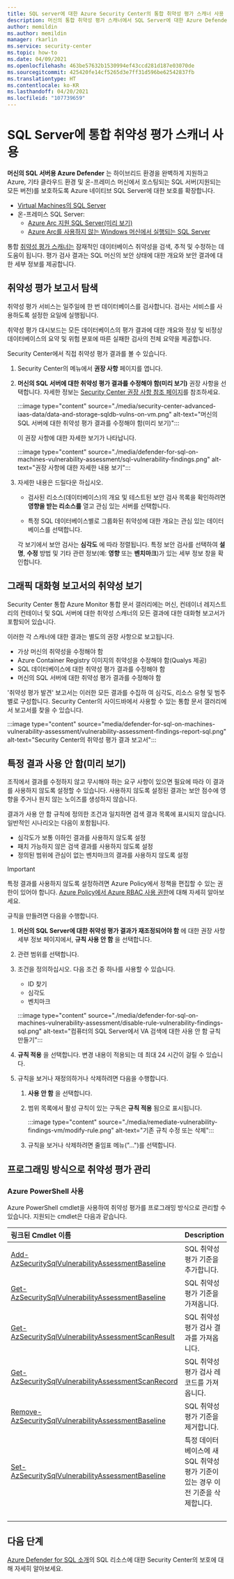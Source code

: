 ```yaml
---
title: SQL server에 대한 Azure Security Center의 통합 취약성 평가 스캐너 사용
description: 머신의 통합 취약성 평가 스캐너에서 SQL Server에 대한 Azure Defender 대해 알아봅니다
author: memildin
ms.author: memildin
manager: rkarlin
ms.service: security-center
ms.topic: how-to
ms.date: 04/09/2021
ms.openlocfilehash: 463be57632b1530994ef43ccd281d187e03070de
ms.sourcegitcommit: 425420fe14cf5265d3e7ff31d596be62542837fb
ms.translationtype: HT
ms.contentlocale: ko-KR
ms.lasthandoff: 04/20/2021
ms.locfileid: "107739659"
---
```

# <a name="using-the-integrated-vulnerability-assessment-scanner-for-your-sql-servers"></a>SQL Server에 통합 취약성 평가 스캐너 사용

**머신의 SQL 서버용 Azure Defender** 는 하이브리드 환경을 완벽하게 지원하고 Azure, 기타 클라우드 환경 및 온-프레미스 머신에서 호스팅되는 SQL 서버(지원되는 모든 버전)를 보호하도록 Azure 네이티브 SQL Server에 대한 보호를 확장합니다.
- [Virtual Machines의 SQL Server](https://azure.microsoft.com/services/virtual-machines/sql-server/)
- 온-프레미스 SQL Server:
  - [Azure Arc 지원 SQL Server(미리 보기)](/sql/sql-server/azure-arc/overview)
  - [Azure Arc를 사용하지 않는 Windows 머신에서 실행되는 SQL Server](../azure-monitor/agents/agent-windows.md)

통합 [취약성 평가 스캐너는](../azure-sql/database/sql-vulnerability-assessment.md) 잠재적인 데이터베이스 취약성을 검색, 추적 및 수정하는 데 도움이 됩니다. 평가 검사 결과는 SQL 머신의 보안 상태에 대한 개요와 보안 결과에 대한 세부 정보를 제공합니다.

## <a name="explore-vulnerability-assessment-reports"></a>취약성 평가 보고서 탐색

취약성 평가 서비스는 일주일에 한 번 데이터베이스를 검사합니다. 검사는 서비스를 사용하도록 설정한 요일에 실행됩니다.

취약성 평가 대시보드는 모든 데이터베이스의 평가 결과에 대한 개요와 정상 및 비정상 데이터베이스의 요약 및 위험 분포에 따른 실패한 검사의 전체 요약을 제공합니다.

Security Center에서 직접 취약성 평가 결과를 볼 수 있습니다.

1. Security Center의 메뉴에서 **권장 사항** 페이지를 엽니다.

1. **머신의 SQL 서버에 대한 취약성 평가 결과를 수정해야 함(미리 보기)** 권장 사항을 선택합니다. 자세한 정보는 [Security Center 권장 사항 참조 페이지](security-center-recommendations.md)를 참조하세요. 

    :::image type="content" source="./media/security-center-advanced-iaas-data/data-and-storage-sqldb-vulns-on-vm.png" alt-text="머신의 SQL 서버에 대한 취약성 평가 결과를 수정해야 함(미리 보기)":::

    이 권장 사항에 대한 자세한 보기가 나타납니다.

    :::image type="content" source="./media/defender-for-sql-on-machines-vulnerability-assessment/sql-vulnerability-findings.png" alt-text="권장 사항에 대한 자세한 내용 보기":::

1. 자세한 내용은 드릴다운 하십시오.

    - 검사된 리소스(데이터베이스)의 개요 및 테스트된 보안 검사 목록을 확인하려면 **영향을 받는 리소스를** 열고 관심 있는 서버를 선택합니다.

    - 특정 SQL 데이터베이스별로 그룹화된 취약성에 대한 개요는 관심 있는 데이터베이스를 선택합니다.

    각 보기에서 보안 검사는 **심각도** 에 따라 정렬됩니다. 특정 보안 검사를 선택하여 **설명**, **수정** 방법 및 기타 관련 정보(예: **영향** 또는 **벤치마크**)가 있는 세부 정보 창을 확인합니다.

## <a name="view-vulnerabilities-in-graphical-interactive-reports"></a>그래픽 대화형 보고서의 취약성 보기

Security Center 통합 Azure Monitor 통합 문서 갤러리에는 머신, 컨테이너 레지스트리의 컨테이너 및 SQL 서버에 대한 취약성 스캐너의 모든 결과에 대한 대화형 보고서가 포함되어 있습니다.

이러한 각 스캐너에 대한 결과는 별도의 권장 사항으로 보고됩니다.

- 가상 머신의 취약성을 수정해야 함
- Azure Container Registry 이미지의 취약성을 수정해야 함(Qualys 제공)
- SQL 데이터베이스에 대한 취약성 평가 결과를 수정해야 함
- 머신의 SQL 서버에 대한 취약성 평가 결과를 수정해야 함

'취약성 평가 발견' 보고서는 이러한 모든 결과를 수집하 여 심각도, 리소스 유형 및 범주별로 구성합니다. Security Center의 사이드바에서 사용할 수 있는 통합 문서 갤러리에서 보고서를 찾을 수 있습니다.

:::image type="content" source="media/defender-for-sql-on-machines-vulnerability-assessment/vulnerability-assessment-findings-report-sql.png" alt-text="Security Center의 취약성 평가 결과 보고서":::


## <a name="disable-specific-findings-preview"></a>특정 결과 사용 안 함(미리 보기)

조직에서 결과를 수정하지 않고 무시해야 하는 요구 사항이 있으면 필요에 따라 이 결과를 사용하지 않도록 설정할 수 있습니다. 사용하지 않도록 설정된 결과는 보안 점수에 영향을 주거나 원치 않는 노이즈를 생성하지 않습니다.

결과가 사용 안 함 규칙에 정의한 조건과 일치하면 검색 결과 목록에 표시되지 않습니다. 일반적인 시나리오는 다음이 포함됩니다.

- 심각도가 보통 이하인 결과를 사용하지 않도록 설정
- 패치 가능하지 않은 검색 결과를 사용하지 않도록 설정
- 정의된 범위에 관심이 없는 벤치마크의 결과를 사용하지 않도록 설정

> [!IMPORTANT]
> 특정 결과를 사용하지 않도록 설정하려면 Azure Policy에서 정책을 편집할 수 있는 권한이 있어야 합니다. [Azure Policy에서 Azure RBAC 사용 권한](../governance/policy/overview.md#azure-rbac-permissions-in-azure-policy)에 대해 자세히 알아보세요.

규칙을 만들려면 다음을 수행합니다.

1. **머신의 SQL Server에 대한 취약성 평가 결과가 재조정되어야 함** 에 대한 권장 사항 세부 정보 페이지에서, **규칙 사용 안 함** 을 선택합니다.

1. 관련 범위를 선택합니다.

1. 조건을 정의하십시오. 다음 조건 중 하나를 사용할 수 있습니다. 
    - ID 찾기 
    - 심각도 
    - 벤치마크 

    :::image type="content" source="./media/defender-for-sql-on-machines-vulnerability-assessment/disable-rule-vulnerability-findings-sql.png" alt-text="컴퓨터의 SQL Server에서 VA 검색에 대한 사용 안 함 규칙 만들기":::

1. **규칙 적용** 을 선택합니다. 변경 내용이 적용되는 데 최대 24 시간이 걸릴 수 있습니다.

1. 규칙을 보거나 재정의하거나 삭제하려면 다음을 수행합니다. 

    1. **사용 안 함** 을 선택합니다.

    1. 범위 목록에서 활성 규칙이 있는 구독은 **규칙 적용** 됨으로 표시됩니다.

        :::image type="content" source="./media/remediate-vulnerability-findings-vm/modify-rule.png" alt-text="기존 규칙 수정 또는 삭제":::

    1. 규칙을 보거나 삭제하려면 줄임표 메뉴("...")를 선택합니다.

## <a name="manage-vulnerability-assessments-programmatically"></a>프로그래밍 방식으로 취약성 평가 관리

### <a name="using-azure-powershell"></a>Azure PowerShell 사용

Azure PowerShell cmdlet을 사용하여 취약성 평가를 프로그래밍 방식으로 관리할 수 있습니다. 지원되는 cmdlet은 다음과 같습니다.

| 링크된 Cmdlet 이름 | Description |
| :-------------------- | :---------- |
| [Add-AzSecuritySqlVulnerabilityAssessmentBaseline](/powershell/module/az.security/add-azsecuritysqlvulnerabilityassessmentbaseline) | SQL 취약성 평가 기준을 추가합니다. |
| [Get-AzSecuritySqlVulnerabilityAssessmentBaseline](/powershell/module/az.security/get-azsecuritysqlvulnerabilityassessmentbaseline) | SQL 취약성 평가 기준을 가져옵니다. |
| [Get-AzSecuritySqlVulnerabilityAssessmentScanResult](/powershell/module/az.security/get-azsecuritysqlvulnerabilityassessmentscanresult) | SQL 취약성 평가 검사 결과를 가져옵니다. |
| [Get-AzSecuritySqlVulnerabilityAssessmentScanRecord](/powershell/module/az.security/get-azsecuritysqlvulnerabilityassessmentscanrecord) | SQL 취약성 평가 검사 레코드를 가져옵니다. |
| [Remove-AzSecuritySqlVulnerabilityAssessmentBaseline](/powershell/module/az.security/remove-azsecuritysqlvulnerabilityassessmentbaseline) | SQL 취약성 평가 기준을 제거합니다. |
| [Set-AzSecuritySqlVulnerabilityAssessmentBaseline](/powershell/module/az.security/set-azsecuritysqlvulnerabilityassessmentbaseline) | 특정 데이터베이스에 새 SQL 취약성 평가 기준이 있는 경우 이전 기준을 삭제합니다. |
| &nbsp; | &nbsp; |

## <a name="next-steps"></a>다음 단계

[Azure Defender for SQL 소개](defender-for-sql-introduction.md)의 SQL 리소스에 대한 Security Center의 보호에 대해 자세히 알아보세요.
